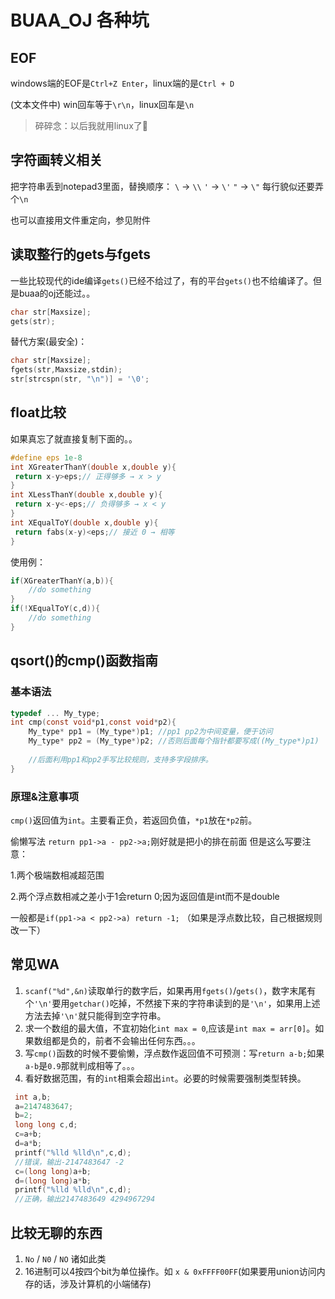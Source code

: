 # BUAA_OJ 各种坑

## EOF

windows端的EOF是`Ctrl+Z Enter`，linux端的是`Ctrl + D`

(文本文件中) win回车等于`\r\n`，linux回车是`\n`

> 碎碎念：以后我就用linux了🤪

## 字符画转义相关

把字符串丢到notepad3里面，替换顺序：
`\` -> `\\`
`'` -> `\'`
`"` -> `\"`
每行貌似还要弄个`\n`

也可以直接用文件重定向，参见附件

## 读取整行的gets与fgets

一些比较现代的ide编译`gets()`已经不给过了，有的平台`gets()`也不给编译了。但是buaa的oj还能过。。

```c
char str[Maxsize];
gets(str);
```

替代方案(最安全)：

```c
char str[Maxsize];
fgets(str,Maxsize,stdin);
str[strcspn(str, "\n")] = '\0';
```

## float比较

如果真忘了就直接复制下面的。。

```c
#define eps 1e-8
int XGreaterThanY(double x,double y){
 return x-y>eps;// 正得够多 → x > y
}
int XLessThanY(double x,double y){
 return x-y<-eps;// 负得够多 → x < y
}
int XEqualToY(double x,double y){
 return fabs(x-y)<eps;// 接近 0 → 相等
}
```

使用例：

```c
if(XGreaterThanY(a,b)){
    //do something
}
if(!XEqualToY(c,d)){
    //do something
}
```

## qsort()的cmp()函数指南

### 基本语法

```c
typedef ... My_type;
int cmp(const void*p1,const void*p2){
    My_type* pp1 = (My_type*)p1; //pp1 pp2为中间变量，便于访问
    My_type* pp2 = (My_type*)p2; //否则后面每个指针都要写成((My_type*)p1)
    
    //后面利用pp1和pp2手写比较规则，支持多字段排序。
}
```

### 原理&注意事项

`cmp()`返回值为`int`。主要看正负，若返回负值，`*p1`放在`*p2`前。

偷懒写法 `return pp1->a - pp2->a;`刚好就是把小的排在前面
但是这么写要注意：

1.两个极端数相减超范围

2.两个浮点数相减之差小于1会return 0;因为返回值是int而不是double

一般都是`if(pp1->a < pp2->a) return -1;`
（如果是浮点数比较，自己根据规则改一下）

## 常见WA

1. `scanf("%d",&n)`读取单行的数字后，如果再用`fgets()`/`gets()`，数字末尾有个`'\n'`要用`getchar()`吃掉，不然接下来的字符串读到的是`'\n'`，如果用上述方法去掉`'\n'`就只能得到空字符串。
2. 求一个数组的最大值，不宜初始化`int max = 0`,应该是`int max = arr[0]`。如果数组都是负的，前者不会输出任何东西。。。
3. 写`cmp()`函数的时候不要偷懒，浮点数作返回值不可预测：写`return a-b;`如果`a-b`是`0.9`那就判成相等了。。。
4. 看好数据范围，有的`int`相乘会超出`int`。必要的时候需要强制类型转换。

```c
 int a,b;
 a=2147483647;
 b=2;
 long long c,d;
 c=a+b;
 d=a*b;
 printf("%lld %lld\n",c,d);
 //错误，输出-2147483647 -2
 c=(long long)a+b;
 d=(long long)a*b;
 printf("%lld %lld\n",c,d);
 //正确，输出2147483649 4294967294
```

## 比较无聊的东西

1. `No` / `N0` / `NO` 诸如此类
2. 16进制可以4按四个bit为单位操作。如 `x & 0xFFFF00FF`(如果要用union访问内存的话，涉及计算机的小端储存)

